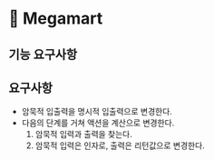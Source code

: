 # 🛒 Megamart

## 기능 요구사항

## 요구사항

- 암묵적 입출력을 명시적 입출력으로 변경한다.
- 다음의 단계를 거쳐 액션을 계산으로 변경한다.
  1. 암묵적 입력과 출력을 찾는다.
  2. 암묵적 입력은 인자로, 출력은 리턴값으로 변경한다.

